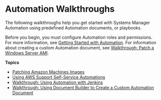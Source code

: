 # Automation Walkthroughs<a name="automation-walk"></a>

The following walkthroughs help you get started with Systems Manager Automation using predefined Automation documents, or playbooks\.

Before you begin, you must configure Automation roles and permissions\. For more information, see [Getting Started with Automation](automation-setup.md)\. For information about creating a custom Automation document, see [Walkthrough: Patch a Windows Server AMI](automation-walk-patch-windows-ami-cli.md)\.

**Topics**
+ [Patching Amazon Machines Images](automation-walk-ami-patching.md)
+ [Using AWS Support Self\-Service Automations](automation-walk-support.md)
+ [Walkthrough: Using Automation with Jenkins](automation-jenkins.md)
+ [Walkthrough: Using Document Builder to Create a Custom Automation Document](automation-walk-document-builder.md)